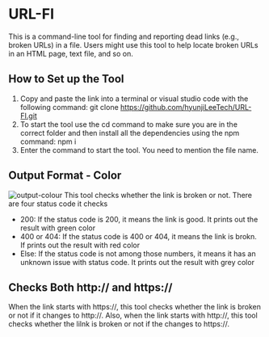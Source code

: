 # URL-FI

This is a command-line tool for finding and reporting dead links (e.g., broken URLs) in a file. Users might use this tool to help locate broken URLs in an HTML page, text file, and so on.

## How to Set up the Tool
1. Copy and paste the link into a terminal or visual studio code with the following command: git clone https://github.com/hyunjiLeeTech/URL-FI.git
2. To start the tool use the cd command to make sure you are in the correct folder and then install all the dependencies using the npm command: npm i 
3. Enter the command to start the tool. You need to mention the file name.

## Output Format - Color
![output-colour](https://lh3.googleusercontent.com/9svcCU3m5SHv3VB5Io9bz5auzoNu3c1JFKZSGaKX-po6Kt0zZbkSedyK2QWDaiLVpTxvgzQk5hyHe030pMBN7tD5c2x8QPnyz9_ibixc8Pl8V4ckeSn4t4w8CKS-zNFg1JDunUQFrw)
This tool checks whether the link is broken or not. There are four status code it checks
- 200: If the status code is 200, it means the link is good. It prints out the result with green color
- 400 or 404: If the status code is 400 or 404, it means the link is brokn. If prints out the result with red color
- Else: If the status code is not among those numbers, it means it has an unknown issue with status code. It prints out the result with grey color

## Checks Both http:// and https://
When the link starts with https://, this tool checks whether the link is broken or not if it changes to http://.
Also, when the link starts with http://, this tool checks whether the lilnk is broken or not if the changes to https://.